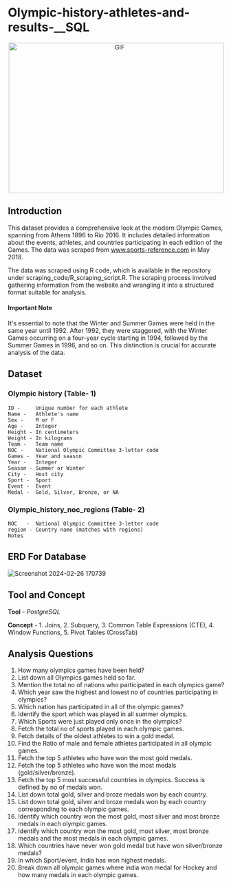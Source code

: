 # Olympic-history-athletes-and-results-__SQL
<p align="center"> 
<img src="https://media1.giphy.com/media/v1.Y2lkPTc5MGI3NjEx…9naWZfYnlfaWQmY3Q9Zw/nKrLA723kcA3dSThqA/giphy.gif"  width="500" height="350" alt="GIF">
</p>

## Introduction
This dataset provides a comprehensive look at the modern Olympic Games, spanning from Athens 1896 to Rio 2016. It includes detailed information about the events, athletes, and countries participating in each edition of the Games. The data was scraped from www.sports-reference.com in May 2018.

The data was scraped using R code, which is available in the repository under scraping_code/R_scraping_script.R. The scraping process involved gathering information from the website and wrangling it into a structured format suitable for analysis.

#### Important Note
It's essential to note that the Winter and Summer Games were held in the same year until 1992. After 1992, they were staggered, with the Winter Games occurring on a four-year cycle starting in 1994, followed by the Summer Games in 1996, and so on. This distinction is crucial for accurate analysis of the data.

## Dataset
### Olympic history (Table- 1)
    ID -     Unique number for each athlete
    Name -   Athlete's name
    Sex -    M or F
    Age -    Integer
    Height - In centimeters
    Weight - In kilograms
    Team -   Team name
    NOC -    National Olympic Committee 3-letter code
    Games -  Year and season
    Year -   Integer
    Season - Summer or Winter
    City -   Host city
    Sport -  Sport
    Event -  Event
    Medal -  Gold, Silver, Bronze, or NA
### Olympic_history_noc_regions (Table- 2)
    NOC   -  National Olympic Committee 3-letter code
    region - Country name (matches with regions)
    Notes
## ERD For Database
![Screenshot 2024-02-26 170739](https://github.com/hamant-jagwan/Olympic_history_athletes_and_results--SQL/assets/117731315/36eb9702-9a0e-4ba1-88d6-0f13e850bc97)

## Tool and Concept 
**Tool** - *PostgreSQL*

**Concept** - 1. Joins, 2. Subquery, 3. Common Table Expressions (CTE), 4. Window Functions, 5. Pivot Tables (CrossTab)

## Analysis Questions
1.  How many olympics games have been held?
2.  List down all Olympics games held so far.
3.  Mention the total no of nations who participated in each olympics game?
4.  Which year saw the highest and lowest no of countries participating in olympics?
5.  Which nation has participated in all of the olympic games?
6.  Identify the sport which was played in all summer olympics.
7.  Which Sports were just played only once in the olympics?
8.  Fetch the total no of sports played in each olympic games.
9.  Fetch details of the oldest athletes to win a gold medal.
10. Find the Ratio of male and female athletes participated in all olympic games.
11. Fetch the top 5 athletes who have won the most gold medals.
12. Fetch the top 5 athletes who have won the most medals (gold/silver/bronze).
13. Fetch the top 5 most successful countries in olympics. Success is defined by no of medals won.
14. List down total gold, silver and broze medals won by each country.
15. List down total gold, silver and broze medals won by each country corresponding to each olympic games.
16. Identify which country won the most gold, most silver and most bronze medals in each olympic games.
17. Identify which country won the most gold, most silver, most bronze medals and the most medals in each olympic games.
18. Which countries have never won gold medal but have won silver/bronze medals?
19. In which Sport/event, India has won highest medals.
20. Break down all olympic games where india won medal for Hockey and how many medals in each olympic games.
